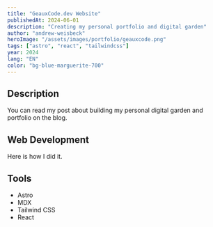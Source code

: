 ```yaml
---
title: "GeauxCode.dev Website"
publishedAt: 2024-06-01
description: "Creating my personal portfolio and digital garden"
author: "andrew-weisbeck"
heroImage: "/assets/images/portfolio/geauxcode.png"
tags: ["astro", "react", "tailwindcss"]
year: 2024
lang: "EN"
color: "bg-blue-marguerite-700"
---
```


## Description

You can read my post about building my personal digital garden and portfolio on the blog.

## Web Development

Here is how I did it.

## Tools

- Astro
- MDX
- Tailwind CSS
- React